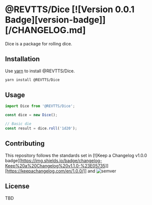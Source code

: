 # @REVTTS/Dice [![Version 0.0.1 Badge][version-badge]][/CHANGELOG.md]

Dice is a package for rolling dice.

## Installation

Use [yarn](https://yarnpkg.com/) to install @REVTTS/Dice.

```bash
yarn install @REVTTS/Dice
```

## Usage

```javascript
import Dice from '@REVTTS/Dice';

const dice = new Dice();

// Basic die
const result = dice.roll('1d20');
```

## Contributing
This repository follows the standards set in [![Keep a Changelog v1.0.0 badge][https://img.shields.io/badge/changelog-Keep%20a%20Changelog%20v1.1.0-%23E05735]][https://keepachangelog.com/en/1.0.0/]] and ![semver](https://img.shields.io/badge/semver-2.0.0-blue)

## License
TBD